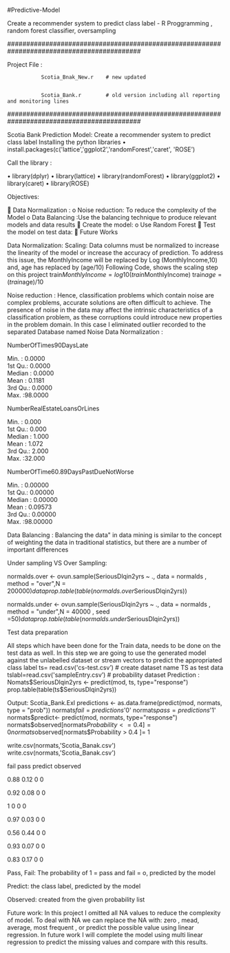 #Predictive-Model

Create a recommender system to predict class label - R Proggramming , random forest classifier, oversampling

###########################################################################################


Project File : 


               Scotia_Bnak_New.r    # new updated 


               Scotia_Bank.r        # old version including all reporting and monitoring lines


###########################################################################################


Scotia Bank Prediction Model:
Create a recommender system to predict class label
Installing the python libraries
•	install.packages(c('lattice','ggplot2','randomForest','caret', 'ROSE’)

Call the library : 

•	library(dplyr)
•	library(lattice)
•	library(randomForest)
•	library(ggplot2)
•	library(caret)
•	library(ROSE)

Objectives:

	Data Normalization :
o	Noise reduction: To reduce the complexity of the Model 
o	Data Balancing :Use the balancing technique to produce relevant models and data results
	Create the model:
o	Use Random Forest 
	Test the model on test data:
	Future Works

Data Normalization:
Scaling: Data columns must be normalized to increase the linearity of the model or increase the accuracy of prediction. To address this issue, the MonthlyIncome will be replaced by Log (MonthlyIncome,10) and, age has replaced by (age/10)
Following Code, shows the scaling step on this project
train$MonthlyIncome=log10(train$MonthlyIncome)
train$age= (train$age)/10

Noise reduction : Hence, classification problems which contain noise are complex problems, accurate solutions are often difficult to achieve. The presence of noise in the data may affect the intrinsic characteristics of a classification problem, as these corruptions could introduce new properties in the problem domain. 
In this case I eliminated outlier recorded to the separated Database named Noise
Data Normalization :

NumberOfTimes90DaysLate

 Min.   : 0.0000        
 1st Qu.: 0.0000        
 Median : 0.0000        
 Mean   : 0.1181        
 3rd Qu.: 0.0000        
 Max.   :98.0000 
       
       
 
NumberRealEstateLoansOrLines

 Min.   : 0.000              
 1st Qu.: 0.000              
 Median : 1.000              
 Mean   : 1.072              
 3rd Qu.: 2.000              
 Max.   :32.000  
       
       
 
NumberOfTime60.89DaysPastDueNotWorse

 Min.   : 0.00000                    
 1st Qu.: 0.00000                    
 Median : 0.00000                    
 Mean   : 0.09573                    
 3rd Qu.: 0.00000                    
 Max.   :98.00000 
        
        


 Data Balancing :
Balancing the data" in data mining is similar to the concept of weighting the data in traditional statistics, but there are a number of important differences


Under sampling VS Over Sampling:


normalds.over <- ovun.sample(SeriousDlqin2yrs ~ ., data = normalds , method = "over",N = 200000)$data
prop.table(table(normalds.over$SeriousDlqin2yrs))



normalds.under <- ovun.sample(SeriousDlqin2yrs ~ ., data = normalds , method = "under",N = 40000 , seed =50)$data
prop.table(table(normalds.under$SeriousDlqin2yrs))



Test data preparation       


All steps which have been done for the Train data, needs to be done on the test data as well. 
In this step we are going to use the generated model against the unlabelled dataset or stream vectors  to predict the appropriated class label 
ts= read.csv('cs-test.csv’) # create dataset name TS as test data
tslabl=read.csv('sampleEntry.csv’) # probability dataset
Prediction : 
Nomats$SeriousDlqin2yrs <- predict(mod, ts, type="response")
prop.table(table(ts$SeriousDlqin2yrs))  



Output:
Scotia_Bank.Exl 
predictions <- as.data.frame(predict(mod, normats, type = "prob"))
normats$fail = predictions$'0'
normats$pass = predictions$'1'
normats$predict<- predict(mod, normats, type="response")
normats$observed[normats$Probability <= 0.4 ]= 0
normats$observed[normats$Probability > 0.4 ]= 1

write.csv(normats,'Scotia_Banak.csv')
write.csv(normats,'Scotia_Banak.csv')

fail	pass	predict	observed

0.88	0.12	0	        0

0.92	0.08	0	        0

1   	0   	0	        0

0.97	0.03	0	        0

0.56	0.44	0	        0

0.93	0.07	0	        0

0.83	0.17	0	        0


Pass, Fail: The probability of 1 = pass and fail = o,  predicted by the model 

Predict: the class label, predicted by the model

Observed: created from the given probability list 



 Future work:
In this project I omitted all NA values to reduce the complexity of model. 
To deal with NA we can replace the NA with:
zero , mead, average, most frequent , or predict the possible value using linear regression. In future work I will complete the model using multi linear regression to predict the missing values and compare with this results.


